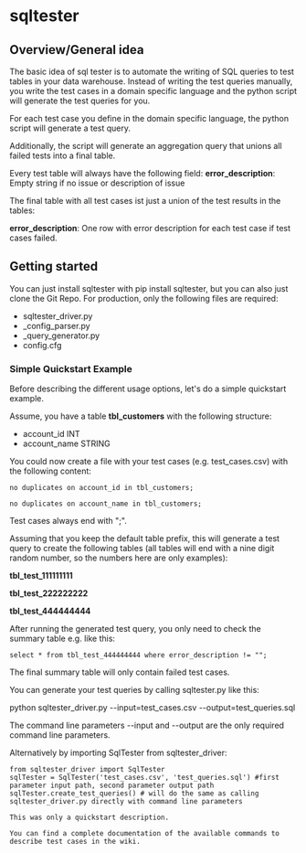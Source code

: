# sqltester

## Overview/General idea
The basic idea of sql tester is to automate the writing of SQL queries to test tables 
in your data warehouse. 
Instead of writing the test queries manually, you write the test cases in a 
domain specific language and the python script will generate 
the test queries for you.

For each test case you define in the domain specific language, the python script will generate a test query.

Additionally, the script will generate an aggregation query that unions all failed tests into a final table.

Every test table will always have the following field:
**error_description**: Empty string if no issue or description of issue

The final table with all test cases ist just a union of the test results in the tables:

**error_description**: One row with error description for each test case if test cases failed.

## Getting started
You can just install sqltester with pip install sqltester, but you can also just clone the Git Repo.
For production, only the following files are required:

* sqltester_driver.py
* _config_parser.py
* _query_generator.py
* config.cfg

### Simple Quickstart Example

Before describing the different usage options, let's do a simple quickstart example. 

Assume, you have a table **tbl_customers** with the following structure:

* account_id INT
* account_name STRING

You could now create a file with your test cases (e.g. test_cases.csv) with the
following content:
```
no duplicates on account_id in tbl_customers;

no duplicates on account_name in tbl_customers;
```
Test cases always end with ";".

Assuming that you keep the default table prefix, this will generate 
a test query to create the following tables
(all tables will end with a nine digit random number, 
so the numbers here are only examples):

**tbl_test_111111111**

**tbl_test_222222222**

**tbl_test_444444444**

After running the generated test query, you only need to check the summary
table e.g. like this:

```
select * from tbl_test_444444444 where error_description != "";
```

The final summary table will only contain failed test cases.

You can generate your test queries by calling sqltester.py like this:

python sqltester_driver.py --input=test_cases.csv --output=test_queries.sql

The command line parameters --input and --output are the only required command line parameters.

Alternatively by importing SqlTester from sqltester_driver:

 ```
 from sqltester_driver import SqlTester
 sqlTester = SqlTester('test_cases.csv', 'test_queries.sql') #first parameter input path, second parameter output path
 sqlTester.create_test_queries() # will do the same as calling sqltester_driver.py directly with command line parameters
 
This was only a quickstart description.

You can find a complete documentation of the available commands to describe test cases in the wiki.















